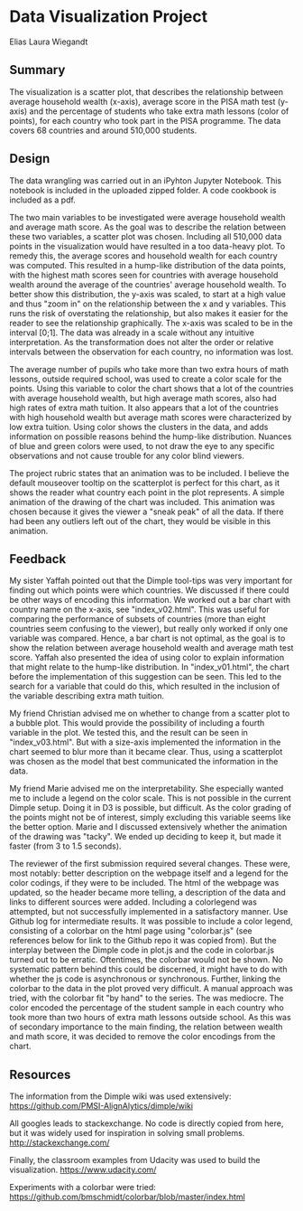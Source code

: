 # Data Visualization Project
Elias Laura Wiegandt

## Summary
The visualization is a scatter plot, that describes the relationship between average household wealth (x-axis), average score in the PISA math test (y-axis) and the percentage of students who take extra math lessons (color of points), for each country who took part in the PISA programme.
The data covers 68 countries and around 510,000 students.

## Design
The data wrangling was carried out in an iPyhton Jupyter Notebook. This notebook is included in the uploaded zipped folder. A code cookbook is included as a pdf.

The two main variables to be investigated were average household wealth and average math score. As the goal was to describe the relation between these two variables, a scatter plot was chosen.
Including all 510,000 data points in the visualization would have resulted in a too data-heavy plot. To remedy this, the average scores and household wealth for each country was computed. This resulted in a hump-like distribution of the data points, with the highest math scores seen for countries with average household wealth around the average of the countries' average household wealth.
To better show this distribution, the y-axis was scaled, to start at a high value and thus "zoom in" on the relationship between the x and y variables. This runs the risk of overstating the relationship, but also makes it easier for the reader to see the relationship graphically.
The x-axis was scaled to be in the interval [0;1]. The data was already in a scale without any intuitive interpretation. As the transformation does not alter the order or relative intervals between the observation for each country, no information was lost.

The average number of pupils who take more than two extra hours of math lessons, outside required school, was used to create a color scale for the points. Using this variable to color the chart shows that a lot of the countries with average household wealth, but high average math scores, also had high rates of extra math tuition. It also appears that a lot of the countries with high household wealth but average math scores were characterized by low extra tuition.
Using color shows the clusters in the data, and adds information on possible reasons behind the hump-like distribution. Nuances of blue and green colors were used, to not draw the eye to any specific observations and not cause trouble for any color blind viewers.

The project rubric states that an animation was to be included. I believe the default mouseover tooltip on the scatterplot is perfect for this chart, as it shows the reader what country each point in the plot represents.
A simple animation of the drawing of the chart was included. This animation was chosen because it gives the viewer a "sneak peak" of all the data. If there had been any outliers left out of the chart, they would be visible in this animation.

## Feedback
My sister Yaffah pointed out that the Dimple tool-tips was very important for finding out which points were which countries. We discussed if there could be other ways of encoding this information. We worked out a bar chart with country name on the x-axis, see "index_v02.html". This was useful for comparing the performance of subsets of countries (more than eight countries seem confusing to the viewer), but really only worked if only one variable was compared. Hence, a bar chart is not optimal, as the goal is to show the relation between average household wealth and average math test score.
Yaffah also presented the idea of using color to explain information that might relate to the hump-like distribution. In "index_v01.html", the chart before the implementation of this suggestion can be seen.
This led to the search for a variable that could do this, which resulted in the inclusion of the variable describing extra math tuition.

My friend Christian advised me on whether to change from a scatter plot to a bubble plot. This would provide the possibility of including a fourth variable in the plot.
We tested this, and the result can be seen in "index_v03.html".
But with a size-axis implemented the information in the chart seemed to blur more than it became clear. Thus, using a scatterplot was chosen as the model that best communicated the information in the data.

My friend Marie advised me on the interpretability. She especially wanted me to include a legend on the color scale. This is not possible in the current Dimple setup. Doing it in D3 is possible, but difficult. As the color grading of the points might not be of interest, simply excluding this variable seems like the better option.
Marie and I discussed extensively whether the animation of the drawing was "tacky". We ended up deciding to keep it, but made it faster (from 3 to 1.5 seconds).

The reviewer of the first submission required several changes. These were, most notably: better description on the webpage itself and a legend for the color codings, if they were to be included.
The html of the webpage was updated, so the header became more telling, a description of the data and links to different sources were added.
Including a colorlegend was attempted, but not successfully implemented in a satisfactory manner. Use Github log for intermediate results.
It was possible to include a color legend, consisting of a colorbar on the html page using "colorbar.js" (see references below for link to the Github repo it was copied from). But the interplay between the Dimple code in plot.js and the code in colorbar.js turned out to be erratic. Oftentimes, the colorbar would not be shown. No systematic pattern behind this could be discerned, it might have to do with whether the js code is asynchronous or synchronous.
Further, linking the colorbar to the data in the plot proved very difficult.
A manual approach was tried, with the colorbar fit "by hand" to the series. The was mediocre.
The color encoded the percentage of the student sample in each country who took more than two hours of extra math lessons outside school. As this was of secondary importance to the main finding, the relation between wealth and math score, it was decided to remove the color encodings from the chart.

## Resources
The information from the Dimple wiki was used extensively:
https://github.com/PMSI-AlignAlytics/dimple/wiki

All googles leads to stackexchange. No code is directly copied from here, but it was widely used for inspiration in solving small problems.
http://stackexchange.com/

Finally, the classroom examples from Udacity was used to build the visualization.
https://www.udacity.com/

Experiments with a colorbar were tried:
https://github.com/bmschmidt/colorbar/blob/master/index.html
